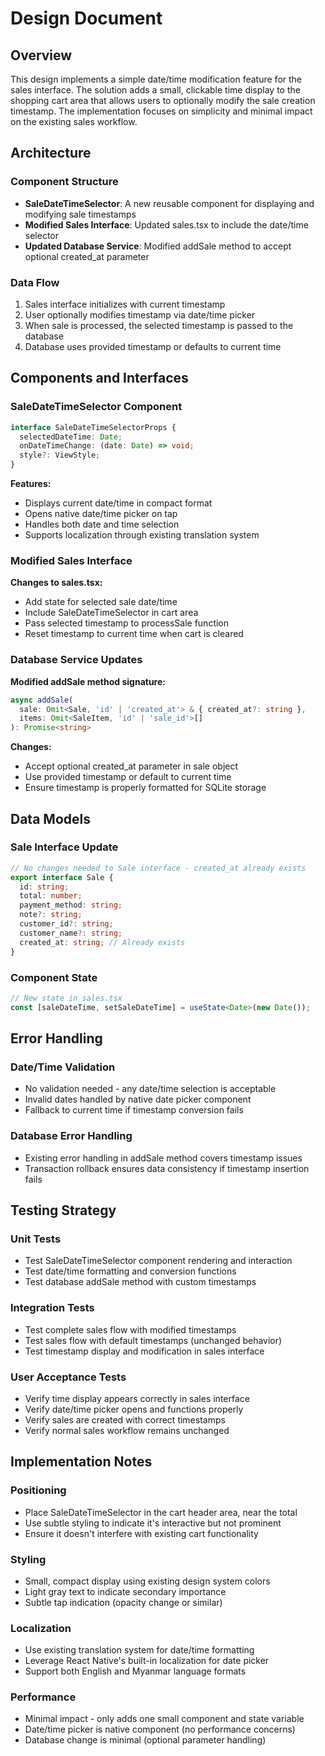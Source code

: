 # Design Document

## Overview

This design implements a simple date/time modification feature for the sales interface. The solution adds a small, clickable time display to the shopping cart area that allows users to optionally modify the sale creation timestamp. The implementation focuses on simplicity and minimal impact on the existing sales workflow.

## Architecture

### Component Structure

- **SaleDateTimeSelector**: A new reusable component for displaying and modifying sale timestamps
- **Modified Sales Interface**: Updated sales.tsx to include the date/time selector
- **Updated Database Service**: Modified addSale method to accept optional created_at parameter

### Data Flow

1. Sales interface initializes with current timestamp
2. User optionally modifies timestamp via date/time picker
3. When sale is processed, the selected timestamp is passed to the database
4. Database uses provided timestamp or defaults to current time

## Components and Interfaces

### SaleDateTimeSelector Component

```typescript
interface SaleDateTimeSelectorProps {
  selectedDateTime: Date;
  onDateTimeChange: (date: Date) => void;
  style?: ViewStyle;
}
```

**Features:**

- Displays current date/time in compact format
- Opens native date/time picker on tap
- Handles both date and time selection
- Supports localization through existing translation system

### Modified Sales Interface

**Changes to sales.tsx:**

- Add state for selected sale date/time
- Include SaleDateTimeSelector in cart area
- Pass selected timestamp to processSale function
- Reset timestamp to current time when cart is cleared

### Database Service Updates

**Modified addSale method signature:**

```typescript
async addSale(
  sale: Omit<Sale, 'id' | 'created_at'> & { created_at?: string },
  items: Omit<SaleItem, 'id' | 'sale_id'>[]
): Promise<string>
```

**Changes:**

- Accept optional created_at parameter in sale object
- Use provided timestamp or default to current time
- Ensure timestamp is properly formatted for SQLite storage

## Data Models

### Sale Interface Update

```typescript
// No changes needed to Sale interface - created_at already exists
export interface Sale {
  id: string;
  total: number;
  payment_method: string;
  note?: string;
  customer_id?: string;
  customer_name?: string;
  created_at: string; // Already exists
}
```

### Component State

```typescript
// New state in sales.tsx
const [saleDateTime, setSaleDateTime] = useState<Date>(new Date());
```

## Error Handling

### Date/Time Validation

- No validation needed - any date/time selection is acceptable
- Invalid dates handled by native date picker component
- Fallback to current time if timestamp conversion fails

### Database Error Handling

- Existing error handling in addSale method covers timestamp issues
- Transaction rollback ensures data consistency if timestamp insertion fails

## Testing Strategy

### Unit Tests

- Test SaleDateTimeSelector component rendering and interaction
- Test date/time formatting and conversion functions
- Test database addSale method with custom timestamps

### Integration Tests

- Test complete sales flow with modified timestamps
- Test sales flow with default timestamps (unchanged behavior)
- Test timestamp display and modification in sales interface

### User Acceptance Tests

- Verify time display appears correctly in sales interface
- Verify date/time picker opens and functions properly
- Verify sales are created with correct timestamps
- Verify normal sales workflow remains unchanged

## Implementation Notes

### Positioning

- Place SaleDateTimeSelector in the cart header area, near the total
- Use subtle styling to indicate it's interactive but not prominent
- Ensure it doesn't interfere with existing cart functionality

### Styling

- Small, compact display using existing design system colors
- Light gray text to indicate secondary importance
- Subtle tap indication (opacity change or similar)

### Localization

- Use existing translation system for date/time formatting
- Leverage React Native's built-in localization for date picker
- Support both English and Myanmar language formats

### Performance

- Minimal impact - only adds one small component and state variable
- Date/time picker is native component (no performance concerns)
- Database change is minimal (optional parameter handling)
